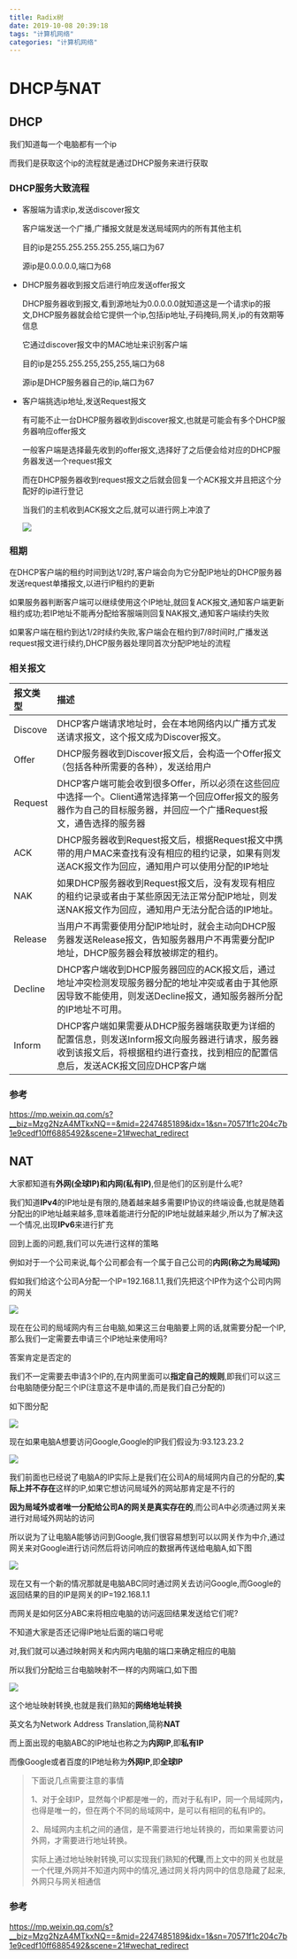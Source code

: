 ```yaml
---
title: Radix树
date: 2019-10-08 20:39:18
tags: "计算机网络"
categories: "计算机网络"
---
```


# DHCP与NAT

## DHCP

我们知道每一个电脑都有一个ip

而我们是获取这个ip的流程就是通过DHCP服务来进行获取

### DHCP服务大致流程

- 客服端为请求ip,发送discover报文

  客户端发送一个广播,广播报文就是发送局域网内的所有其他主机

  目的ip是255.255.255.255.255,端口为67

  源ip是0.0.0.0.0,端口为68

- DHCP服务器收到报文后进行响应发送offer报文

  DHCP服务器收到报文,看到源地址为0.0.0.0.0就知道这是一个请求ip的报文,DHCP服务器就会给它提供一个ip,包括ip地址,子码掩码,网关,ip的有效期等信息

  它通过discover报文中的MAC地址来识别客户端

  目的ip是255.255.255,255,255,端口为68

  源ip是DHCP服务器自己的ip,端口为67

- 客户端挑选ip地址,发送Request报文

  有可能不止一台DHCP服务器收到discover报文,也就是可能会有多个DHCP服务器响应offer报文

  一般客户端是选择最先收到的offer报文,选择好了之后便会给对应的DHCP服务器发送一个request报文
  
  而在DHCP服务器收到request报文之后就会回复一个ACK报文并且把这个分配好的ip进行登记
  
  当我们的主机收到ACK报文之后,就可以进行网上冲浪了
  
  ![](https://raw.githubusercontent.com/catwithtudou/photo/master/20191008191551.png)

### 租期

在DHCP客户端的租约时间到达1/2时,客户端会向为它分配IP地址的DHCP服务器发送request单播报文,以进行IP租约的更新

如果服务器判断客户端可以继续使用这个IP地址,就回复ACK报文,通知客户端更新租约成功;若IP地址不能再分配给客服端则回复NAK报文,通知客户端续约失败

如果客户端在租约到达1/2时续约失败,客户端会在租约到7/8时间时,广播发送request报文进行续约,DHCP服务器处理同首次分配IP地址的流程

### 相关报文

| 报文类型 | 描述                                                         |
| :------- | :----------------------------------------------------------- |
| Discove  | DHCP客户端请求地址时，会在本地网络内以广播方式发送请求报文，这个报文成为Discover报文。 |
| Offer    | DHCP服务器收到Discover报文后，会构造一个Offer报文（包括各种所需要的各种），发送给用户 |
| Request  | DHCP客户端可能会收到很多Offer，所以必须在这些回应中选择一个。Client通常选择第一个回应Offer报文的服务器作为自己的目标服务器，并回应一个广播Request报文，通告选择的服务器 |
| ACK      | DHCP服务器收到Request报文后，根据Request报文中携带的用户MAC来查找有没有相应的租约记录，如果有则发送ACK报文作为回应，通知用户可以使用分配的IP地址 |
| NAK      | 如果DHCP服务器收到Request报文后，没有发现有相应的租约记录或者由于某些原因无法正常分配IP地址，则发送NAK报文作为回应，通知用户无法分配合适的IP地址。 |
| Release  | 当用户不再需要使用分配IP地址时，就会主动向DHCP服务器发送Release报文，告知服务器用户不再需要分配IP地址，DHCP服务器会释放被绑定的租约。 |
| Decline  | DHCP客户端收到DHCP服务器回应的ACK报文后，通过地址冲突检测发现服务器分配的地址冲突或者由于其他原因导致不能使用，则发送Decline报文，通知服务器所分配的IP地址不可用。 |
| Inform   | DHCP客户端如果需要从DHCP服务器端获取更为详细的配置信息，则发送Inform报文向服务器进行请求，服务器收到该报文后，将根据租约进行查找，找到相应的配置信息后，发送ACK报文回应DHCP客户端 |

### 参考

<https://mp.weixin.qq.com/s?__biz=Mzg2NzA4MTkxNQ==&mid=2247485189&idx=1&sn=70571f1c204c7b1e9cedf10ff6885492&scene=21#wechat_redirect>

## NAT

大家都知道有**外网(全球IP)和内网(私有IP)**,但是他们的区别是什么呢?

我们知道**IPv4**的IP地址是有限的,随着越来越多需要IP协议的终端设备,也就是随着分配出的IP地址越来越多,意味着能进行分配的IP地址就越来越少,所以为了解决这一个情况,出现**IPv6**来进行扩充

回到上面的问题,我们可以先进行这样的策略

例如对于一个公司来说,每个公司都会有一个属于自己公司的**内网(称之为局域网)**

假如我们给这个公司A分配一个IP=192.168.1.1,我们先把这个IP作为这个公司内网的网关

![](https://raw.githubusercontent.com/catwithtudou/photo/master/20191008192758.png)

现在在公司的局域网内有三台电脑,如果这三台电脑要上网的话,就需要分配一个IP,那么我们一定需要去申请三个IP地址来使用吗?

答案肯定是否定的

我们不一定需要去申请3个IP的,在内网里面可以**指定自己的规则**,即我们可以这三台电脑随便分配三个IP(注意这不是申请的,而是我们自己分配的)

如下图分配

![](https://raw.githubusercontent.com/catwithtudou/photo/master/20191008193231.png)

现在如果电脑A想要访问Google,Google的IP我们假设为:93.123.23.2

![](https://raw.githubusercontent.com/catwithtudou/photo/master/20191008193422.png)

我们前面也已经说了电脑A的IP实际上是我们在公司A的局域网内自己的分配的,**实际上并不存在**这样的IP,如果它想访问局域外的网站那肯定是不行的

**因为局域外或者唯一分配给公司A的网关是真实存在的**,而公司A中必须通过网关来进行对局域外网站的访问

所以说为了让电脑A能够访问到Google,我们很容易想到可以以网关作为中介,通过网关来对Google进行访问然后将访问响应的数据再传送给电脑A,如下图

![](https://raw.githubusercontent.com/catwithtudou/photo/master/20191008193949.png)

现在又有一个新的情况那就是电脑ABC同时通过网关去访问Google,而Google的返回结果的目的IP是网关的IP=192.168.1.1

而网关是如何区分ABC来将相应电脑的访问返回结果发送给它们呢?

不知道大家是否还记得IP地址后面的端口号呢

对,我们就可以通过映射网关和内网内电脑的端口来确定相应的电脑

所以我们分配给三台电脑映射不一样的内网端口,如下图

![](https://raw.githubusercontent.com/catwithtudou/photo/master/20191008195253.png)

这个地址映射转换,也就是我们熟知的**网络地址转换**

英文名为Network Address Translation,简称**NAT**

而上面出现的电脑ABC的IP地址也称之为**内网IP**,即**私有IP**

而像Google或者百度的IP地址称为**外网IP**,即**全球IP**

> 下面说几点需要注意的事情
>
> 1、对于全球IP，显然每个IP都是唯一的，而对于私有IP，同一个局域网内，也得是唯一的，但在两个不同的局域网中，是可以有相同的私有IP的。
>
> 2、局域网内主机之间的通信，是不需要进行地址转换的，而如果需要访问外网，才需要进行地址转换。
>
> 实际上通过地址映射转换,可以实现我们熟知的**代理**,而上文中的网关也就是一个代理,外网并不知道内网中的情况,通过网关将内网中的信息隐藏了起来,外网只与网关相通信

### 参考

<https://mp.weixin.qq.com/s?__biz=Mzg2NzA4MTkxNQ==&mid=2247485189&idx=1&sn=70571f1c204c7b1e9cedf10ff6885492&scene=21#wechat_redirect>